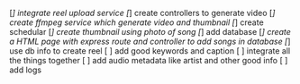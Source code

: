 [*] integrate reel upload service
[*] create controllers to generate video
[*] create ffmpeg service which generate video and thumbnail
[*] create schedular 
[*] create thumbnail using photo of song
[*] add database
[*] create a HTML page with express route and controller to add songs in database
[*] use db info to create reel
[ ] add good keywords and caption
[ ] integrate all the things together
[ ] add audio metadata like artist and other good info
[ ] add logs

